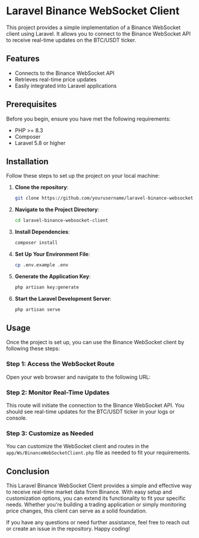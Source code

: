 # Laravel Binance WebSocket Client

This project provides a simple implementation of a Binance WebSocket client using Laravel. It allows you to connect to the Binance WebSocket API to receive real-time updates on the BTC/USDT ticker.

## Features

- Connects to the Binance WebSocket API
- Retrieves real-time price updates
- Easily integrated into Laravel applications

## Prerequisites

Before you begin, ensure you have met the following requirements:

- PHP >= 8.3
- Composer
- Laravel 5.8 or higher

## Installation

Follow these steps to set up the project on your local machine:

1. **Clone the repository**:
   ```bash
   git clone https://github.com/yourusername/laravel-binance-websocket-client.git
2. **Navigate to the Project Directory**:
   ```bash
   cd laravel-binance-websocket-client
3. **Install Dependencies**:
   ```bash
   composer install
4. **Set Up Your Environment File**:
   ```bash
   cp .env.example .env
5. **Generate the Application Key**:
   ```bash
   php artisan key:generate
6. **Start the Laravel Development Server**:
   ```bash
   php artisan serve

## Usage

Once the project is set up, you can use the Binance WebSocket client by following these steps:

### Step 1: Access the WebSocket Route
 Open your web browser and navigate to the following URL:


### Step 2: Monitor Real-Time Updates

This route will initiate the connection to the Binance WebSocket API. You should see real-time updates for the BTC/USDT ticker in your logs or console.

### Step 3: Customize as Needed

You can customize the WebSocket client and routes in the `app/Ws/BinanceWebSocketClient.php` file as needed to fit your requirements.

## Conclusion

This Laravel Binance WebSocket Client provides a simple and effective way to receive real-time market data from Binance. With easy setup and customization options, you can extend its functionality to fit your specific needs. Whether you're building a trading application or simply monitoring price changes, this client can serve as a solid foundation.

If you have any questions or need further assistance, feel free to reach out or create an issue in the repository. Happy coding!
